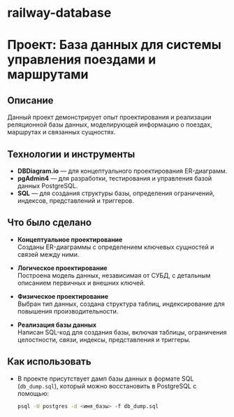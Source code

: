 # railway-database

# Проект: База данных для системы управления поездами и маршрутами

## Описание
Данный проект демонстрирует опыт проектирования и реализации реляционной базы данных, моделирующей информацию о поездах, маршрутах и связанных сущностях. 

## Технологии и инструменты
- **DBDiagram.io** — для концептуального проектирования ER-диаграмм.
- **pgAdmin4** — для разработки, тестирования и управления базой данных PostgreSQL.
- **SQL** — для создания структуры базы, определения ограничений, индексов, представлений и триггеров.

## Что было сделано
- **Концептуальное проектирование**  
  Созданы ER-диаграммы с определением ключевых сущностей и связей между ними.

- **Логическое проектирование**  
  Построена модель данных, независимая от СУБД, с детальным описанием первичных и внешних ключей.

- **Физическое проектирование**  
  Выбран тип данных, создана структура таблиц, индексирование для повышения производительности.

- **Реализация базы данных**  
  Написан SQL-код для создания базы, включая таблицы, ограничения целостности, связи, индексы, представления и триггеры.

## Как использовать
- В проекте присутствует дамп базы данных в формате SQL (`db_dump.sql`), который можно восстановить в PostgreSQL с помощью:

  ```bash
  psql -U postgres -d <имя_базы> -f db_dump.sql
